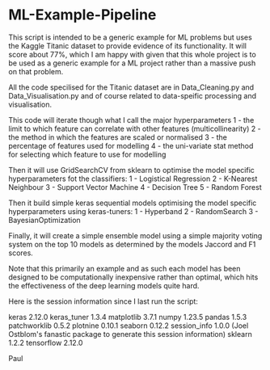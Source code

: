# ML-Example-Pipeline

This script is intended to be a generic example for ML problems but uses the Kaggle Titanic dataset to provide evidence
of its functionality. It will score about 77%, which I am happy with given that this whole project is to be used as a
generic example for a ML project rather than a massive push on that problem. 

All the code specilised for the Titanic dataset are in Data_Cleaning.py and Data_Visualisation.py and of course related to 
data-speific processing and visualisation. 

This code will iterate though what I call the major hyperparameters
    1 - the limit to which feature can correlate with other features (multicollinearity)
    2 - the method in which the features are scaled or normalised
    3 - the percentage of features used for modelling
    4 - the uni-variate stat method for selecting which feature to use for modelling

Then it will use GridSearchCV from sklearn to optimise the model specific hyperparameters fot the classifiers:
    1 - Logistical Regression
    2 - K-Nearest Neighbour
    3 - Support Vector Machine
    4 - Decision Tree
    5 - Random Forest

Then it build simple keras sequential models optimising the model specific hyperparameters using keras-tuners:
    1 - Hyperband
    2 - RandomSearch
    3 - BayesianOptimization

Finally, it will create a simple ensemble model using a simple majority voting system on the top 10 models as determined
by the models Jaccord and F1 scores.

Note that this primarily an example and as such each model has been designed to be computationally inexpensive rather
than optimal, which hits the effectiveness of the deep learning models quite hard.

Here is the session information since I last run the script:

keras               2.12.0
keras_tuner         1.3.4
matplotlib          3.7.1
numpy               1.23.5
pandas              1.5.3
patchworklib        0.5.2
plotnine            0.10.1
seaborn             0.12.2
session_info        1.0.0 (Joel Ostblom's fanastic package to generate this session information)
sklearn             1.2.2
tensorflow          2.12.0


Paul

